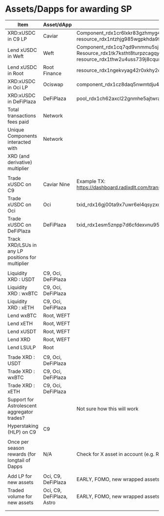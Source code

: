 # Assets/Dapps for awarding SP

| Item | Asset/dApp | Resource or Component Add | Priority |
| ----- | ----- | ----- | ----- |
| XRD:xUSDC in C9 LP | Caviar | Component\_rdx1cr6lxkr83gzhmyg4uxg49wkug5s4wwc3c7cgmhxuczxraa09a97wcu Receipt resource\_rdx1ntzhjg985wgpkhda9f9q05xqdj8xuggfw0j5u3zxudk2csv82d0089 | 1 |
| Lend xUSDC in Weft | Weft | Component\_rdx1cq7qd9vnmmu5sjlnarye09rwep2fhnq9ghj6eafj6tj08y7358z5pu Resource\_rdx1tk7kstht8turpzcagqyd4qmzc0gshmm6h0m5cw0rzr8q52t99yxrfn And resource\_rdx1thw2u4uss739j8cqumehgf5wyw26chcfu98newsu42zhln7wd050ee | 1 |
| Lend xUSDC in Root | Root Finance | resource\_rdx1ngekvyag42r0xkhy2ds08fcl7f2ncgc0g74yg6wpeeyc4vtj03sa9f | 1 |
| XRD:xUSDC in Oci LP | Ociswap | component\_rdx1cz8daq5nwmtdju4hj5rxud0ta26wf90sdk5r4nj9fqjcde5eht8p0f | 1 |
| XRD:xUSDC in DeFiPlaza | DeFiPlaza | pool\_rdx1ch62axcl22gnmhe5ajtwraukrxstxxqlq5c6p9n2y5qv0pgyqnhfry | 1 |
| Total transactions fees paid | Network |  | 1 |
| Unique Components interacted with | Network |  | 1 |
| XRD (and derivative) multiplier |  |  | 1 |
|  |  |  |  |
| Trade xUSDC on C9 | Caviar Nine | Example TX: https://dashboard.radixdlt.com/transaction/txid\_rdx16jethsv50jvj7nalsqqa2zwvzhps04avx9k5gal3qukgp3a8sjsqjq077a/summary | 2 |
| Trade xUSDC on Oci | Oci | txid\_rdx16gj00ta9x7uwr6el4qsyzxczx2pj9zvfe67xczymxcgrl03xq87syp8dz3 | 2 |
| Trade xUSDC on DeFiPlaza | DeFiPlaza | txid\_rdx1esm5znpp7d6cfdexvnu950e5ew2mveqxlhk6ptqwerzr8rxfk8as94ch38 | 2 |
| Track XRD/LSUs in any LP positions for multiplier |  |  | 2 |
|  |  |  |  |
| Liquidity XRD : USDT | C9, Oci, DeFiPlaza |  | 3 |
| Liquidity XRD : wxBTC | C9, Oci, DeFiPlaza |  | 3 |
| Liquidity XRD : xETH | C9, Oci, DeFiPlaza |  | 3 |
| Lend wxBTC | Root, WEFT |  | 3 |
| Lend xETH | Root, WEFT |  | 3 |
| Lend xUSDT | Root, WEFT |  | 3 |
| Lend XRD | Root, WEFT |  | 3 |
| Lend LSULP | Root |  | 3 |
|  |  |  |  |
| Trade XRD : USDT | C9, Oci, DeFiPlaza |  | 4 |
| Trade XRD : wxBTC | C9, Oci, DeFiPlaza |  | 4 |
| Trade XRD : xETH | C9, Oci, DeFiPlaza |  | 4 |
| Support for Astrolescent aggregator trades? |  | Not sure how this will work | 4 |
| Hyperstaking (HLP) on C9 | C9 |  | 4 |
|  |  |  |  |
| Once per season rewards (for longtail of Dapps | N/A | Check for X asset in account (e.g. RadQuest heroes badge) if found, fixed amount of SP | 5 |
|  |  |  |  |
| Add LP for new assets | Oci, C9, DeFiPlaza | EARLY, FOMO, new wrapped assets etc. | 6 |
| Traded volume for new assets | Oci, C9, DeFiPlaza, Astro | EARLY, FOMO, new wrapped assets etc. | 6 |
|  |  |  |  |
|  |  |  |  |

